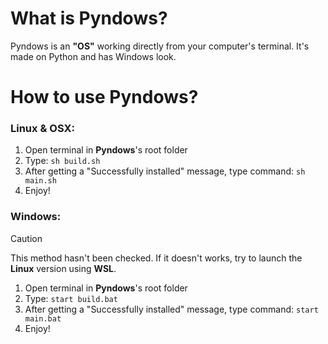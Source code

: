 # **What is Pyndows?**
Pyndows is an **"OS"** working directly from your computer's terminal. It's made on Python and has Windows look.
# **How to use Pyndows?**
### Linux & OSX:
1. Open terminal in **Pyndows**'s root folder
2. Type: `sh build.sh`
3. After getting a "Successfully installed" message, type command: `sh main.sh`
4. Enjoy!

### Windows:
> [!CAUTION]
> This method hasn't been checked. If it doesn't works, try to launch the **Linux** version using **WSL**.
1. Open terminal in **Pyndows**'s root folder
2. Type: `start build.bat`
3. After getting a "Successfully installed" message, type command: `start main.bat`
4. Enjoy!
